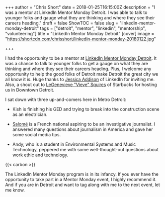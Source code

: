 +++
author = "Chris Short"
date = 2018-01-25T16:15:00Z
description = "I was a mentor at LinkedIn Mentor Monday Detroit. I was able to talk to younger folks and gauge what they are thinking and where they see their careers heading."
draft = false
ShowTOC = false
slug = "linkedin-mentor-monday-detroit"
tags = ["detroit", "mentor", "linkedin", "mentorship", "volunteering"]
title = "LinkedIn Mentor Monday Detroit"
[cover]
image = "https://shortcdn.com/chrisshort/linkedin-mentor-monday-20180122.jpg"

+++

I had the opportunity to be a mentor at [LinkedIn Mentor Monday Detroit](https://www.linkedin.com/feed/update/activity:6362098620212273152/). It was a chance to talk to younger folks to get a gauge on what they are thinking and where they see their careers heading. Plus, I welcome any opportunity to help the good folks of Detroit make Detroit the great city we all know it is. Huge thanks to [Jessica Addison](https://www.linkedin.com/in/jessicaaddison/) of LinkedIn for inviting me. Also, a shout out to [LeGenevieve "Vieve" Squires](https://www.linkedin.com/in/legenevieve-squires-b19448122/) of Starbucks for hosting us in Downtown Detroit.


I sat down with three up-and-comers here in Metro Detroit:

* Kish is finishing his GED and trying to break into the construction scene as an electrician.

* [Salomé](https://www.linkedin.com/in/salomé-mesdesirs-4119b6aa/) is a French national aspiring to be an investigative journalist. I answered many questions about journalism in America and gave her some social media tips.

* Andy, who is a student in Environmental Systems and Music Technology, peppered me with some well-thought-out questions about work ethic and technology.

{{< carbon >}}

The LinkedIn Mentor Monday program is in its infancy. If you ever have the opportunity to take part in a Mentor Monday event, I highly recommend it. And if you are in Detroit and want to tag along with me to the next event, let me know.
